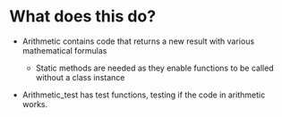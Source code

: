 # What does this do?
- Arithmetic contains code that returns a new result with various mathematical formulas
    - Static methods are needed as they enable functions to be called without a class instance

- Arithmetic_test has test functions, testing if the code in arithmetic works.